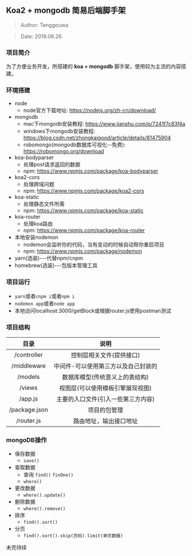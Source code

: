 ## Koa2 + mongodb 简易后端脚手架

> Author: Tenggouwa


> Date: 2019.06.26

### 项目简介

为了方便业务开发，所搭建的 **koa + mongodb** 脚手架，使用较为主流的内容搭建。


### 环境搭建

 + node
   + node官方下载地址: https://nodejs.org/zh-cn/download/
 + mongodb
   + mac下mongodb安装教程: https://www.jianshu.com/p/7241f7c83f4a
   + windows下mongodb安装教程: https://blog.csdn.net/zhongkaigood/article/details/81475904
   + robomongo(mongodb数据库可视化--免费): https://robomongo.org/download
 + koa-bodyparser
   + 处理post请求返回的数据
   + npm: https://www.npmjs.com/package/koa-bodyparser
 + koa2-cors
   + 处理跨域问题
   + npm: https://www.npmjs.com/package/koa2-cors
 + koa-static
   + 处理静态文件所需
   + npm: https://www.npmjs.com/package/koa-static
 + koa-router
   + 处理koa路由
   + npm: https://www.npmjs.com/package/koa-router
 + 本地安装nodemon
   + nodemon会监听你的代码，当有变动的时候自动帮你重启项目
   + npm: https://www.npmjs.com/package/nodemon
 + yarn(选装)---代替npm/cnpm
 + homebrew(选装)---包版本管理工具

### 项目运行 

+ `yarn`或者`cnpm i`或者`npm i`
+ `nodemon app`或者`node app`
+ 本地访问localhost:3000/getBlock或根据router.js使用postman测试

### 项目结构


目录 | 说明
 :-: | :-:
/controller|控制层相关文件(提供接口)
/middleware|中间件-可以使用第三方以及自己封装的
/models|数据库模型(传统意义上的表结构)
/views|视图层(可以使用模板引擎展现视图)
/app.js|主要的入口文件(引入一些第三方内容)
/package.json|项目的包管理
/router.js|路由地址，输出接口地址


### mongoDB操作

+ 保存数据
  + `save()`
+ 查取数据
  + 查询 `find()`   `finOne()`
  + `where()`
+ 更改数据
  + `where().update()`
+ 删除数据
  + `where().remove()`
+ 排序
  + `find().sort()`
+ 分页
  + `find().sort().skip(页码).limit(单页数据)`






未完待续